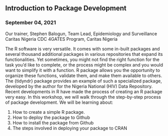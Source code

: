 ## Introduction to Package Development

### September 04, 2021

Our trainer, Stephen Balogun, Team Lead, Epidemiology and Surveillance Caritas Nigeria CDC 4GATES Program, Caritas Nigeria

The R software is very versatile. It comes with some in-built packages and several thousand additional packages in various repositories that expand its functionalities. Yet sometimes, you might not find the right function for the task you’d like to complete, or the process might be complex and you would want to simplify it with a function. R package allows you the opportunity to organize these functions, validate them, and make them available to others. The {tidyndr} package provides an example of such a specialized package, developed by the author for the Nigeria National (HIV) Data Repository.
Recent developments in R have made the process of creating an R package very easy. In this workshop, we will walk through the step-by-step process of package development. We will be learning about:

1. How to create a simple R package.
2. How to deploy the package to Github
3. How to install the package from Github
4. The steps involved in deploying your package to CRAN
